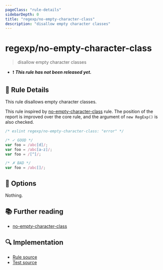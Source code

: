 ```yaml
---
pageClass: "rule-details"
sidebarDepth: 0
title: "regexp/no-empty-character-class"
description: "disallow empty character classes"
---
```

# regexp/no-empty-character-class

> disallow empty character classes

- :exclamation: <badge text="This rule has not been released yet." vertical="middle" type="error"> ***This rule has not been released yet.*** </badge>

## :book: Rule Details

This rule disallows empty character classes.

This rule inspired by [no-empty-character-class] rule. The position of the report is improved over the core rule, and the argument of `new RegExp()` is also checked.

<eslint-code-block>

```js
/* eslint regexp/no-empty-character-class: "error" */

/* ✓ GOOD */
var foo = /abc[d]/;
var foo = /abc[a-z]/;
var foo = /[^]/;

/* ✗ BAD */
var foo = /abc[]/;
```

</eslint-code-block>

## :wrench: Options

Nothing.

## :books: Further reading

- [no-empty-character-class]

[no-empty-character-class]: https://eslint.org/docs/rules/no-empty-character-class

## :mag: Implementation

- [Rule source](https://github.com/ota-meshi/eslint-plugin-regexp/blob/master/lib/rules/no-empty-character-class.ts)
- [Test source](https://github.com/ota-meshi/eslint-plugin-regexp/blob/master/tests/lib/rules/no-empty-character-class.ts)
